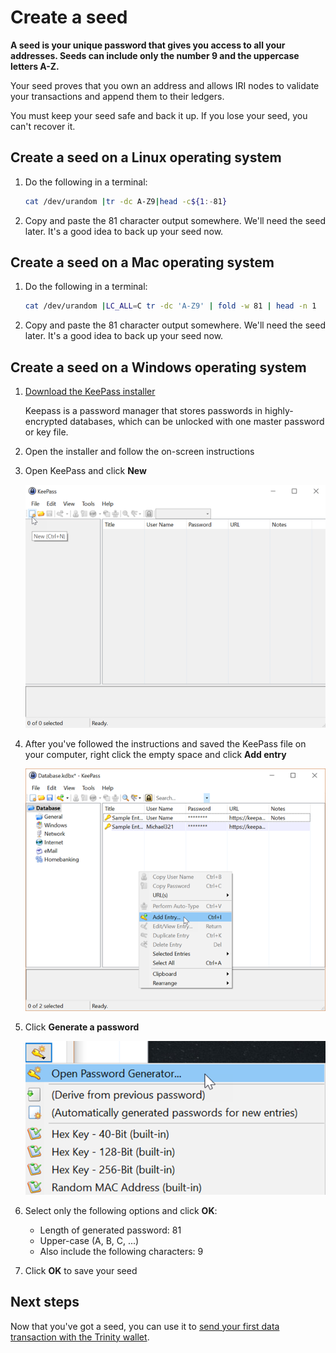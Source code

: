 # Create a seed

**A seed is your unique password that gives you access to all your addresses. Seeds can include only the number 9 and the uppercase letters A-Z.**

Your seed proves that you own an address and allows IRI nodes to validate your transactions and append them to their ledgers.

You must keep your seed safe and back it up. If you lose your seed, you can't recover it.

## Create a seed on a Linux operating system

1. Do the following in a terminal:
    ```bash
    cat /dev/urandom |tr -dc A-Z9|head -c${1:-81}
    ```
2. Copy and paste the 81 character output somewhere. We'll need the seed later. It's a good idea to back up your seed now.

## Create a seed on a Mac operating system

1. Do the following in a terminal:
    ```bash
    cat /dev/urandom |LC_ALL=C tr -dc 'A-Z9' | fold -w 81 | head -n 1
    ```
2. Copy and paste the 81 character output somewhere. We'll need the seed later. It's a good idea to back up your seed now.

## Create a seed on a Windows operating system

1. [Download the KeePass installer](https://keepass.info/)

    Keepass is a password manager that stores passwords in highly-encrypted databases, which can be unlocked with one master password or key file.
2. Open the installer and follow the on-screen instructions
3. Open KeePass and click **New**

    <img src="../keypass-new.png" alt="A new Keepass database" width="600">

4. After you've followed the instructions and saved the KeePass file on your computer, right click the empty space and click **Add entry**

    <img src="../keepass-add-entry.png" alt="A new Keepass entry" width="600">

5. Click **Generate a password**

    <img src="../keypass-password-generator.png" alt="Keepass password generator" width="600">

6. Select only the following options and click **OK**:

    * Length of generated password: 81
    * Upper-case (A, B, C, ...)
    * Also include the following characters: 9
    
7. Click **OK** to save your seed

## Next steps

Now that you've got a seed, you can use it to [send your first data transaction with the Trinity wallet](../tutorials/send-a-zero-value-transaction-with-the-trinity-wallet.md).
